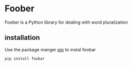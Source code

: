 # Foober
Foober is a Python library for dealing with word pluralization

## installation

Use the package manger [pip](http://google.com) to instal foobar




    pip install foobar


